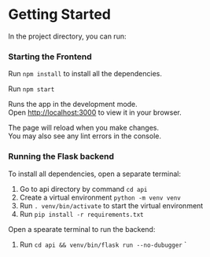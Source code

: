 # Getting Started

In the project directory, you can run:

### Starting the Frontend

Run `npm install` to install all the dependencies.

Run `npm start`

Runs the app in the development mode.\
Open [http://localhost:3000](http://localhost:3000) to view it in your browser.

The page will reload when you make changes.\
You may also see any lint errors in the console.

### Running the Flask backend
To install all dependencies, open a separate terminal:
1. Go to api directory by command `cd api`
2. Create a virtual environment `python -m venv venv`
3. Run `. venv/bin/activate` to start the virtual environment
4. Run `pip install -r requirements.txt`

Open a spearate terminal to run the backend:
1. Run `cd api && venv/bin/flask run --no-dubugger`
`
